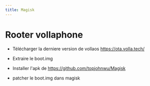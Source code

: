 ```yaml
---
title: Magisk
---
```

# Rooter vollaphone

- Télécharger la derniere version de vollaos https://ota.volla.tech/

- Extraire le boot.img 

- Installer l'apk de https://github.com/topjohnwu/Magisk

- patcher le boot.img dans magisk